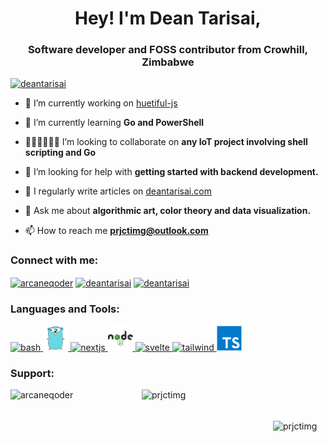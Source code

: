<h1 align="center">Hey! I'm Dean Tarisai,</h1>
<h3 align="center">Software developer and FOSS contributor from Crowhill, Zimbabwe</h3>

<p align="left"> <a href="https://twitter.com/deantarisai" target="blank"><img src="https://img.shields.io/twitter/follow/deantarisai?logo=twitter&style=for-the-badge" alt="deantarisai" /></a> </p>

- 🔭 I’m currently working on [huetiful-js](https://github.com/prjctimg/huetiful)

- 🌱 I’m currently learning **Go and PowerShell**

- 👩🏽‍💻👨🏾‍💻 I’m looking to collaborate on **any IoT project involving shell scripting and Go**

- 🤝 I’m looking for help with **getting started with backend development.**

- 📝 I regularly write articles on [deantarisai.com](deantarisai.com)

- 💬 Ask me about **algorithmic art, color theory and data visualization.**

- 📫 How to reach me **prjctimg@outlook.com**

<h3 align="left">Connect with me:</h3>
<p align="left">
<a href="https://dev.to/arcaneqoder" target="blank"><img align="center" src="https://raw.githubusercontent.com/rahuldkjain/github-profile-readme-generator/master/src/images/icons/Social/devto.svg" alt="arcaneqoder" height="30" width="40" /></a>
<a href="https://twitter.com/deantarisai" target="blank"><img align="center" src="https://raw.githubusercontent.com/rahuldkjain/github-profile-readme-generator/master/src/images/icons/Social/twitter.svg" alt="deantarisai" height="30" width="40" /></a>
<a href="https://dribbble.com/deantarisai" target="blank"><img align="center" src="https://raw.githubusercontent.com/rahuldkjain/github-profile-readme-generator/master/src/images/icons/Social/dribbble.svg" alt="deantarisai" height="30" width="40" /></a>
</p>

<h3 align="left">Languages and Tools:</h3>
<p align="left"> <a href="https://www.gnu.org/software/bash/" target="_blank" rel="noreferrer"> <img src="https://www.vectorlogo.zone/logos/gnu_bash/gnu_bash-icon.svg" alt="bash" width="40" height="40"/> </a> <a href="https://golang.org" target="_blank" rel="noreferrer"> <img src="https://raw.githubusercontent.com/devicons/devicon/master/icons/go/go-original.svg" alt="go" width="40" height="40"/> </a> <a href="https://nextjs.org/" target="_blank" rel="noreferrer"> <img src="https://cdn.worldvectorlogo.com/logos/nextjs-2.svg" alt="nextjs" width="40" height="40"/> </a> <a href="https://nodejs.org" target="_blank" rel="noreferrer"> <img src="https://raw.githubusercontent.com/devicons/devicon/master/icons/nodejs/nodejs-original-wordmark.svg" alt="nodejs" width="40" height="40"/> </a> <a href="https://svelte.dev" target="_blank" rel="noreferrer"> <img src="https://upload.wikimedia.org/wikipedia/commons/1/1b/Svelte_Logo.svg" alt="svelte" width="40" height="40"/> </a> <a href="https://tailwindcss.com/" target="_blank" rel="noreferrer"> <img src="https://www.vectorlogo.zone/logos/tailwindcss/tailwindcss-icon.svg" alt="tailwind" width="40" height="40"/> </a> <a href="https://www.typescriptlang.org/" target="_blank" rel="noreferrer"> <img src="https://raw.githubusercontent.com/devicons/devicon/master/icons/typescript/typescript-original.svg" alt="typescript" width="40" height="40"/> </a> </p>

<h3 align="left">Support:</h3>
<p><a href="https://www.buymeacoffee.com/arcaneqoder"> <img align="left" src="https://cdn.buymeacoffee.com/buttons/v2/default-yellow.png" height="50" width="210" alt="arcaneqoder" /></a><a href="https://ko-fi.com/prjctimg"> <img align="left" src="https://cdn.ko-fi.com/cdn/kofi3.png?v=3" height="50" width="210" alt="prjctimg" /></a></p><br><br>

<p><img align="center" src="https://github-readme-stats.vercel.app/api/top-langs?username=prjctimg&show_icons=true&locale=en&layout=compact" alt="prjctimg" /></p>
